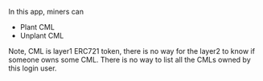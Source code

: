 In this app, miners can 
- Plant CML
- Unplant CML

Note, CML is layer1 ERC721 token, there is no way for the layer2 to know if someone owns some CML. There is no way to list all the CMLs owned by this login user.